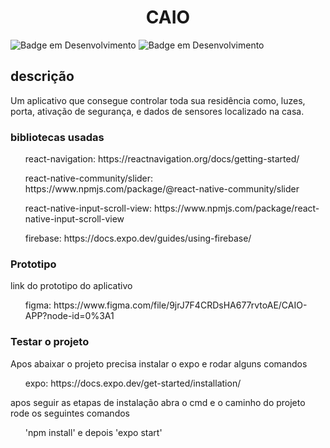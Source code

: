 <h1 align="center" >CAIO</h1>

![Badge em Desenvolvimento](http://img.shields.io/static/v1?label=STATUS&message=EM%20DESENVOLVIMENTO&color=yellow&style=for-the-badge)
![Badge em Desenvolvimento](http://img.shields.io/static/v1?label=linguagem&message=TypeScript&color=blue&style=for-the-badge)

<h2>descrição</h2>
Um aplicativo que consegue controlar toda sua residência como, luzes, porta, ativação de segurança, e dados de sensores localizado na casa.

<h3>bibliotecas usadas</h3>
<ul>react-navigation: https://reactnavigation.org/docs/getting-started/</ul>
<ul>react-native-community/slider: https://www.npmjs.com/package/@react-native-community/slider</ul>
<ul>react-native-input-scroll-view: https://www.npmjs.com/package/react-native-input-scroll-view</ul>
<ul>firebase: https://docs.expo.dev/guides/using-firebase/</ul>

<h3>Prototipo</h3>
<p>link do prototipo do aplicativo</p>
<ul>figma: https://www.figma.com/file/9jrJ7F4CRDsHA677rvtoAE/CAIO-APP?node-id=0%3A1</ul>

<h3>Testar o projeto</h3>
<p>Apos abaixar o projeto precisa instalar o expo e rodar alguns comandos</p>
<p></p>
<ul>expo: https://docs.expo.dev/get-started/installation/</ul>
<p>apos seguir as etapas de instalação abra o cmd e o caminho do projeto rode os seguintes comandos</p>
<p></p>
<ul>'npm install' e depois 'expo start'</ul>
